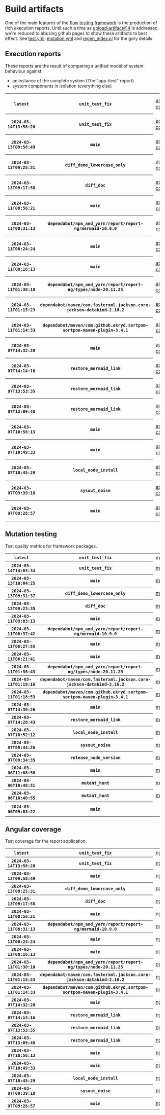 # Build artifacts

One of the main features of the [flow testing framework](https://github.com/Mastercard/flow) is the production of rich execution reports.
Until such a time as [upload-artifact#14](https://github.com/actions/upload-artifact/issues/14) is addressed, we're reduced to abusing github pages to show these artifacts to best effect.
See [test.yml](https://github.com/Mastercard/flow/blob/main/.github/workflows/test.yml), [mutation.yml](https://github.com/Mastercard/flow/blob/main/.github/workflows/mutation.yml) and [regen_index.pl](https://github.com/Mastercard/flow/blob/pages/regen_index.pl) for the gory details.

## Execution reports

These reports are the result of comparing a unified model of system behaviour against:
 * an instance of the complete system (The "app-itest" report)
 * system components in isolation (everything else)

<!-- start:execution -->
<table>
	<tbody>
		<tr> <th><code>latest</code></th>
			 <th><code>unit_test_fix</code></th>
			<td><a href="execution/latest/app-core/target/mctf/latest/index.html">app-core</a></td>
			<td><a href="execution/latest/app-histogram/target/mctf/latest/index.html">app-histogram</a></td>
			<td><a href="execution/latest/app-itest/target/mctf/latest/index.html">app-itest</a></td>
			<td><a href="execution/latest/app-queue/target/mctf/latest/index.html">app-queue</a></td>
			<td><a href="execution/latest/app-store/target/mctf/latest/index.html">app-store</a></td>
			<td><a href="execution/latest/app-ui/target/mctf/latest/index.html">app-ui</a></td>
			<td><a href="execution/latest/app-web-ui/target/mctf/latest/index.html">app-web-ui</a></td>
		</tr>
		<tr> <th><code>2024-03-14T13:58:20</code></th>
			 <th><code>unit_test_fix</code></th>
			<td><a href="execution/1710424700/app-core/target/mctf/latest/index.html">app-core</a></td>
			<td><a href="execution/1710424700/app-histogram/target/mctf/latest/index.html">app-histogram</a></td>
			<td><a href="execution/1710424700/app-itest/target/mctf/latest/index.html">app-itest</a></td>
			<td><a href="execution/1710424700/app-queue/target/mctf/latest/index.html">app-queue</a></td>
			<td><a href="execution/1710424700/app-store/target/mctf/latest/index.html">app-store</a></td>
			<td><a href="execution/1710424700/app-ui/target/mctf/latest/index.html">app-ui</a></td>
			<td><a href="execution/1710424700/app-web-ui/target/mctf/latest/index.html">app-web-ui</a></td>
		</tr>
		<tr> <th><code>2024-03-13T09:58:49</code></th>
			 <th><code>main</code></th>
			<td><a href="execution/1710323929/app-core/target/mctf/latest/index.html">app-core</a></td>
			<td><a href="execution/1710323929/app-histogram/target/mctf/latest/index.html">app-histogram</a></td>
			<td><a href="execution/1710323929/app-itest/target/mctf/latest/index.html">app-itest</a></td>
			<td><a href="execution/1710323929/app-queue/target/mctf/latest/index.html">app-queue</a></td>
			<td><a href="execution/1710323929/app-store/target/mctf/latest/index.html">app-store</a></td>
			<td><a href="execution/1710323929/app-ui/target/mctf/latest/index.html">app-ui</a></td>
			<td><a href="execution/1710323929/app-web-ui/target/mctf/latest/index.html">app-web-ui</a></td>
		</tr>
		<tr> <th><code>2024-03-13T09:25:31</code></th>
			 <th><code>diff_demo_lowercase_only</code></th>
			<td><a href="execution/1710321931/app-core/target/mctf/latest/index.html">app-core</a></td>
			<td><a href="execution/1710321931/app-histogram/target/mctf/latest/index.html">app-histogram</a></td>
			<td><a href="execution/1710321931/app-itest/target/mctf/latest/index.html">app-itest</a></td>
			<td><a href="execution/1710321931/app-queue/target/mctf/latest/index.html">app-queue</a></td>
			<td><a href="execution/1710321931/app-store/target/mctf/latest/index.html">app-store</a></td>
			<td><a href="execution/1710321931/app-ui/target/mctf/latest/index.html">app-ui</a></td>
			<td><a href="execution/1710321931/app-web-ui/target/mctf/latest/index.html">app-web-ui</a></td>
		</tr>
		<tr> <th><code>2024-03-13T09:17:58</code></th>
			 <th><code>diff_doc</code></th>
			<td><a href="execution/1710321478/app-core/target/mctf/latest/index.html">app-core</a></td>
			<td><a href="execution/1710321478/app-histogram/target/mctf/latest/index.html">app-histogram</a></td>
			<td><a href="execution/1710321478/app-itest/target/mctf/latest/index.html">app-itest</a></td>
			<td><a href="execution/1710321478/app-queue/target/mctf/latest/index.html">app-queue</a></td>
			<td><a href="execution/1710321478/app-store/target/mctf/latest/index.html">app-store</a></td>
			<td><a href="execution/1710321478/app-ui/target/mctf/latest/index.html">app-ui</a></td>
			<td><a href="execution/1710321478/app-web-ui/target/mctf/latest/index.html">app-web-ui</a></td>
		</tr>
		<tr> <th><code>2024-03-11T08:56:21</code></th>
			 <th><code>main</code></th>
			<td><a href="execution/1710147381/app-core/target/mctf/latest/index.html">app-core</a></td>
			<td><a href="execution/1710147381/app-histogram/target/mctf/latest/index.html">app-histogram</a></td>
			<td><a href="execution/1710147381/app-itest/target/mctf/latest/index.html">app-itest</a></td>
			<td><a href="execution/1710147381/app-queue/target/mctf/latest/index.html">app-queue</a></td>
			<td><a href="execution/1710147381/app-store/target/mctf/latest/index.html">app-store</a></td>
			<td><a href="execution/1710147381/app-ui/target/mctf/latest/index.html">app-ui</a></td>
			<td><a href="execution/1710147381/app-web-ui/target/mctf/latest/index.html">app-web-ui</a></td>
		</tr>
		<tr> <th><code>2024-03-11T08:31:13</code></th>
			 <th><code>dependabot/npm_and_yarn/report/report-ng/mermaid-10.9.0</code></th>
			<td><a href="execution/1710145873/app-core/target/mctf/latest/index.html">app-core</a></td>
			<td><a href="execution/1710145873/app-histogram/target/mctf/latest/index.html">app-histogram</a></td>
			<td><a href="execution/1710145873/app-itest/target/mctf/latest/index.html">app-itest</a></td>
			<td><a href="execution/1710145873/app-queue/target/mctf/latest/index.html">app-queue</a></td>
			<td><a href="execution/1710145873/app-store/target/mctf/latest/index.html">app-store</a></td>
			<td><a href="execution/1710145873/app-ui/target/mctf/latest/index.html">app-ui</a></td>
			<td><a href="execution/1710145873/app-web-ui/target/mctf/latest/index.html">app-web-ui</a></td>
		</tr>
		<tr> <th><code>2024-03-11T08:24:24</code></th>
			 <th><code>main</code></th>
			<td><a href="execution/1710145464/app-core/target/mctf/latest/index.html">app-core</a></td>
			<td><a href="execution/1710145464/app-histogram/target/mctf/latest/index.html">app-histogram</a></td>
			<td><a href="execution/1710145464/app-itest/target/mctf/latest/index.html">app-itest</a></td>
			<td><a href="execution/1710145464/app-queue/target/mctf/latest/index.html">app-queue</a></td>
			<td><a href="execution/1710145464/app-store/target/mctf/latest/index.html">app-store</a></td>
			<td><a href="execution/1710145464/app-ui/target/mctf/latest/index.html">app-ui</a></td>
			<td><a href="execution/1710145464/app-web-ui/target/mctf/latest/index.html">app-web-ui</a></td>
		</tr>
		<tr> <th><code>2024-03-11T08:16:13</code></th>
			 <th><code>main</code></th>
			<td><a href="execution/1710144973/app-core/target/mctf/latest/index.html">app-core</a></td>
			<td><a href="execution/1710144973/app-histogram/target/mctf/latest/index.html">app-histogram</a></td>
			<td><a href="execution/1710144973/app-itest/target/mctf/latest/index.html">app-itest</a></td>
			<td><a href="execution/1710144973/app-queue/target/mctf/latest/index.html">app-queue</a></td>
			<td><a href="execution/1710144973/app-store/target/mctf/latest/index.html">app-store</a></td>
			<td><a href="execution/1710144973/app-ui/target/mctf/latest/index.html">app-ui</a></td>
			<td><a href="execution/1710144973/app-web-ui/target/mctf/latest/index.html">app-web-ui</a></td>
		</tr>
		<tr> <th><code>2024-03-11T01:30:10</code></th>
			 <th><code>dependabot/npm_and_yarn/report/report-ng/types/node-20.11.25</code></th>
			<td><a href="execution/1710120610/app-core/target/mctf/latest/index.html">app-core</a></td>
			<td><a href="execution/1710120610/app-histogram/target/mctf/latest/index.html">app-histogram</a></td>
			<td><a href="execution/1710120610/app-itest/target/mctf/latest/index.html">app-itest</a></td>
			<td><a href="execution/1710120610/app-queue/target/mctf/latest/index.html">app-queue</a></td>
			<td><a href="execution/1710120610/app-store/target/mctf/latest/index.html">app-store</a></td>
			<td><a href="execution/1710120610/app-ui/target/mctf/latest/index.html">app-ui</a></td>
			<td><a href="execution/1710120610/app-web-ui/target/mctf/latest/index.html">app-web-ui</a></td>
		</tr>
		<tr> <th><code>2024-03-11T01:15:23</code></th>
			 <th><code>dependabot/maven/com.fasterxml.jackson.core-jackson-databind-2.16.2</code></th>
			<td><a href="execution/1710119723/app-core/target/mctf/latest/index.html">app-core</a></td>
			<td><a href="execution/1710119723/app-histogram/target/mctf/latest/index.html">app-histogram</a></td>
			<td><a href="execution/1710119723/app-itest/target/mctf/latest/index.html">app-itest</a></td>
			<td><a href="execution/1710119723/app-queue/target/mctf/latest/index.html">app-queue</a></td>
			<td><a href="execution/1710119723/app-store/target/mctf/latest/index.html">app-store</a></td>
			<td><a href="execution/1710119723/app-ui/target/mctf/latest/index.html">app-ui</a></td>
			<td><a href="execution/1710119723/app-web-ui/target/mctf/latest/index.html">app-web-ui</a></td>
		</tr>
		<tr> <th><code>2024-03-11T01:14:33</code></th>
			 <th><code>dependabot/maven/com.github.ekryd.sortpom-sortpom-maven-plugin-3.4.1</code></th>
			<td><a href="execution/1710119673/app-core/target/mctf/latest/index.html">app-core</a></td>
			<td><a href="execution/1710119673/app-histogram/target/mctf/latest/index.html">app-histogram</a></td>
			<td><a href="execution/1710119673/app-itest/target/mctf/latest/index.html">app-itest</a></td>
			<td><a href="execution/1710119673/app-queue/target/mctf/latest/index.html">app-queue</a></td>
			<td><a href="execution/1710119673/app-store/target/mctf/latest/index.html">app-store</a></td>
			<td><a href="execution/1710119673/app-ui/target/mctf/latest/index.html">app-ui</a></td>
			<td><a href="execution/1710119673/app-web-ui/target/mctf/latest/index.html">app-web-ui</a></td>
		</tr>
		<tr> <th><code>2024-03-07T14:32:20</code></th>
			 <th><code>main</code></th>
			<td><a href="execution/1709821940/app-core/target/mctf/latest/index.html">app-core</a></td>
			<td><a href="execution/1709821940/app-histogram/target/mctf/latest/index.html">app-histogram</a></td>
			<td><a href="execution/1709821940/app-itest/target/mctf/latest/index.html">app-itest</a></td>
			<td><a href="execution/1709821940/app-queue/target/mctf/latest/index.html">app-queue</a></td>
			<td><a href="execution/1709821940/app-store/target/mctf/latest/index.html">app-store</a></td>
			<td><a href="execution/1709821940/app-ui/target/mctf/latest/index.html">app-ui</a></td>
			<td><a href="execution/1709821940/app-web-ui/target/mctf/latest/index.html">app-web-ui</a></td>
		</tr>
		<tr> <th><code>2024-03-07T14:14:16</code></th>
			 <th><code>restore_mermaid_link</code></th>
			<td><a href="execution/1709820856/app-core/target/mctf/latest/index.html">app-core</a></td>
			<td><a href="execution/1709820856/app-histogram/target/mctf/latest/index.html">app-histogram</a></td>
			<td><a href="execution/1709820856/app-itest/target/mctf/latest/index.html">app-itest</a></td>
			<td><a href="execution/1709820856/app-queue/target/mctf/latest/index.html">app-queue</a></td>
			<td><a href="execution/1709820856/app-store/target/mctf/latest/index.html">app-store</a></td>
			<td><a href="execution/1709820856/app-ui/target/mctf/latest/index.html">app-ui</a></td>
			<td><a href="execution/1709820856/app-web-ui/target/mctf/latest/index.html">app-web-ui</a></td>
		</tr>
		<tr> <th><code>2024-03-07T13:53:35</code></th>
			 <th><code>restore_mermaid_link</code></th>
			<td><a href="execution/1709819615/app-core/target/mctf/latest/index.html">app-core</a></td>
			<td><a href="execution/1709819615/app-histogram/target/mctf/latest/index.html">app-histogram</a></td>
			<td><a href="execution/1709819615/app-itest/target/mctf/latest/index.html">app-itest</a></td>
			<td><a href="execution/1709819615/app-queue/target/mctf/latest/index.html">app-queue</a></td>
			<td><a href="execution/1709819615/app-store/target/mctf/latest/index.html">app-store</a></td>
			<td><a href="execution/1709819615/app-ui/target/mctf/latest/index.html">app-ui</a></td>
			<td><a href="execution/1709819615/app-web-ui/target/mctf/latest/index.html">app-web-ui</a></td>
		</tr>
		<tr> <th><code>2024-03-07T13:09:48</code></th>
			 <th><code>restore_mermaid_link</code></th>
			<td><a href="execution/1709816988/app-core/target/mctf/latest/index.html">app-core</a></td>
			<td><a href="execution/1709816988/app-histogram/target/mctf/latest/index.html">app-histogram</a></td>
			<td><a href="execution/1709816988/app-itest/target/mctf/latest/index.html">app-itest</a></td>
			<td><a href="execution/1709816988/app-queue/target/mctf/latest/index.html">app-queue</a></td>
			<td><a href="execution/1709816988/app-store/target/mctf/latest/index.html">app-store</a></td>
			<td><a href="execution/1709816988/app-ui/target/mctf/latest/index.html">app-ui</a></td>
			<td><a href="execution/1709816988/app-web-ui/target/mctf/latest/index.html">app-web-ui</a></td>
		</tr>
		<tr> <th><code>2024-03-07T10:56:13</code></th>
			 <th><code>main</code></th>
			<td><a href="execution/1709808973/app-core/target/mctf/latest/index.html">app-core</a></td>
			<td><a href="execution/1709808973/app-histogram/target/mctf/latest/index.html">app-histogram</a></td>
			<td><a href="execution/1709808973/app-itest/target/mctf/latest/index.html">app-itest</a></td>
			<td><a href="execution/1709808973/app-queue/target/mctf/latest/index.html">app-queue</a></td>
			<td><a href="execution/1709808973/app-store/target/mctf/latest/index.html">app-store</a></td>
			<td><a href="execution/1709808973/app-ui/target/mctf/latest/index.html">app-ui</a></td>
			<td><a href="execution/1709808973/app-web-ui/target/mctf/latest/index.html">app-web-ui</a></td>
		</tr>
		<tr> <th><code>2024-03-07T10:49:33</code></th>
			 <th><code>main</code></th>
			<td><a href="execution/1709808573/app-core/target/mctf/latest/index.html">app-core</a></td>
			<td><a href="execution/1709808573/app-histogram/target/mctf/latest/index.html">app-histogram</a></td>
			<td><a href="execution/1709808573/app-itest/target/mctf/latest/index.html">app-itest</a></td>
			<td><a href="execution/1709808573/app-queue/target/mctf/latest/index.html">app-queue</a></td>
			<td><a href="execution/1709808573/app-store/target/mctf/latest/index.html">app-store</a></td>
			<td><a href="execution/1709808573/app-ui/target/mctf/latest/index.html">app-ui</a></td>
			<td><a href="execution/1709808573/app-web-ui/target/mctf/latest/index.html">app-web-ui</a></td>
		</tr>
		<tr> <th><code>2024-03-07T10:45:29</code></th>
			 <th><code>local_node_install</code></th>
			<td><a href="execution/1709808329/app-core/target/mctf/latest/index.html">app-core</a></td>
			<td><a href="execution/1709808329/app-histogram/target/mctf/latest/index.html">app-histogram</a></td>
			<td><a href="execution/1709808329/app-itest/target/mctf/latest/index.html">app-itest</a></td>
			<td><a href="execution/1709808329/app-queue/target/mctf/latest/index.html">app-queue</a></td>
			<td><a href="execution/1709808329/app-store/target/mctf/latest/index.html">app-store</a></td>
			<td><a href="execution/1709808329/app-ui/target/mctf/latest/index.html">app-ui</a></td>
			<td><a href="execution/1709808329/app-web-ui/target/mctf/latest/index.html">app-web-ui</a></td>
		</tr>
		<tr> <th><code>2024-03-07T09:39:18</code></th>
			 <th><code>sysout_noise</code></th>
			<td><a href="execution/1709804358/app-core/target/mctf/latest/index.html">app-core</a></td>
			<td><a href="execution/1709804358/app-histogram/target/mctf/latest/index.html">app-histogram</a></td>
			<td><a href="execution/1709804358/app-itest/target/mctf/latest/index.html">app-itest</a></td>
			<td><a href="execution/1709804358/app-queue/target/mctf/latest/index.html">app-queue</a></td>
			<td><a href="execution/1709804358/app-store/target/mctf/latest/index.html">app-store</a></td>
			<td><a href="execution/1709804358/app-ui/target/mctf/latest/index.html">app-ui</a></td>
			<td><a href="execution/1709804358/app-web-ui/target/mctf/latest/index.html">app-web-ui</a></td>
		</tr>
		<tr> <th><code>2024-03-07T09:28:57</code></th>
			 <th><code>main</code></th>
			<td><a href="execution/1709803737/app-core/target/mctf/latest/index.html">app-core</a></td>
			<td><a href="execution/1709803737/app-histogram/target/mctf/latest/index.html">app-histogram</a></td>
			<td><a href="execution/1709803737/app-itest/target/mctf/latest/index.html">app-itest</a></td>
			<td><a href="execution/1709803737/app-queue/target/mctf/latest/index.html">app-queue</a></td>
			<td><a href="execution/1709803737/app-store/target/mctf/latest/index.html">app-store</a></td>
			<td><a href="execution/1709803737/app-ui/target/mctf/latest/index.html">app-ui</a></td>
			<td><a href="execution/1709803737/app-web-ui/target/mctf/latest/index.html">app-web-ui</a></td>
		</tr>
	</tbody>
</table>
<!-- end:execution -->

## Mutation testing

Test quality metrics for framework packages.

<!-- start:mutation -->
<table>
	<tbody>
		<tr> <th><code>latest</code></th>
			 <th><code>unit_test_fix</code></th>
			<td><a href="mutation/latest/mutation_report/index.html">mutation</a></td>
			<td></td>
			<td></td>
			<td></td>
			<td></td>
			<td></td>
			<td></td>
			<td></td>
			<td></td>
			<td></td>
			<td></td>
			<td></td>
			<td></td>
			<td></td>
			<td></td>
		</tr>
		<tr> <th><code>2024-03-14T14:03:34</code></th>
			 <th><code>unit_test_fix</code></th>
			<td><a href="mutation/1710425014/mutation_report/index.html">mutation</a></td>
			<td></td>
			<td></td>
			<td></td>
			<td></td>
			<td></td>
			<td></td>
			<td></td>
			<td></td>
			<td></td>
			<td></td>
			<td></td>
			<td></td>
			<td></td>
			<td></td>
		</tr>
		<tr> <th><code>2024-03-13T10:04:25</code></th>
			 <th><code>main</code></th>
			<td><a href="mutation/1710324265/mutation_report/index.html">mutation</a></td>
			<td></td>
			<td></td>
			<td></td>
			<td></td>
			<td></td>
			<td></td>
			<td></td>
			<td></td>
			<td></td>
			<td></td>
			<td></td>
			<td></td>
			<td></td>
			<td></td>
		</tr>
		<tr> <th><code>2024-03-13T09:31:37</code></th>
			 <th><code>diff_demo_lowercase_only</code></th>
			<td><a href="mutation/1710322297/mutation_report/index.html">mutation</a></td>
			<td></td>
			<td></td>
			<td></td>
			<td></td>
			<td></td>
			<td></td>
			<td></td>
			<td></td>
			<td></td>
			<td></td>
			<td></td>
			<td></td>
			<td></td>
			<td></td>
		</tr>
		<tr> <th><code>2024-03-13T09:23:35</code></th>
			 <th><code>diff_doc</code></th>
			<td><a href="mutation/1710321815/mutation_report/index.html">mutation</a></td>
			<td></td>
			<td></td>
			<td></td>
			<td></td>
			<td></td>
			<td></td>
			<td></td>
			<td></td>
			<td></td>
			<td></td>
			<td></td>
			<td></td>
			<td></td>
			<td></td>
		</tr>
		<tr> <th><code>2024-03-11T09:03:13</code></th>
			 <th><code>main</code></th>
			<td><a href="mutation/1710147793/mutation_report/index.html">mutation</a></td>
			<td></td>
			<td></td>
			<td></td>
			<td></td>
			<td></td>
			<td></td>
			<td></td>
			<td></td>
			<td></td>
			<td></td>
			<td></td>
			<td></td>
			<td></td>
			<td></td>
		</tr>
		<tr> <th><code>2024-03-11T08:37:42</code></th>
			 <th><code>dependabot/npm_and_yarn/report/report-ng/mermaid-10.9.0</code></th>
			<td><a href="mutation/1710146262/mutation_report/index.html">mutation</a></td>
			<td></td>
			<td></td>
			<td></td>
			<td></td>
			<td></td>
			<td></td>
			<td></td>
			<td></td>
			<td></td>
			<td></td>
			<td></td>
			<td></td>
			<td></td>
			<td></td>
		</tr>
		<tr> <th><code>2024-03-11T08:27:55</code></th>
			 <th><code>main</code></th>
			<td><a href="mutation/1710145675/mutation_report/index.html">mutation</a></td>
			<td></td>
			<td></td>
			<td></td>
			<td></td>
			<td></td>
			<td></td>
			<td></td>
			<td></td>
			<td></td>
			<td></td>
			<td></td>
			<td></td>
			<td></td>
			<td></td>
		</tr>
		<tr> <th><code>2024-03-11T08:21:41</code></th>
			 <th><code>main</code></th>
			<td><a href="mutation/1710145301/mutation_report/index.html">mutation</a></td>
			<td></td>
			<td></td>
			<td></td>
			<td></td>
			<td></td>
			<td></td>
			<td></td>
			<td></td>
			<td></td>
			<td></td>
			<td></td>
			<td></td>
			<td></td>
			<td></td>
		</tr>
		<tr> <th><code>2024-03-11T01:36:43</code></th>
			 <th><code>dependabot/npm_and_yarn/report/report-ng/types/node-20.11.25</code></th>
			<td><a href="mutation/1710121003/mutation_report/index.html">mutation</a></td>
			<td></td>
			<td></td>
			<td></td>
			<td></td>
			<td></td>
			<td></td>
			<td></td>
			<td></td>
			<td></td>
			<td></td>
			<td></td>
			<td></td>
			<td></td>
			<td></td>
		</tr>
		<tr> <th><code>2024-03-11T01:19:16</code></th>
			 <th><code>dependabot/maven/com.fasterxml.jackson.core-jackson-databind-2.16.2</code></th>
			<td><a href="mutation/1710119956/mutation_report/index.html">mutation</a></td>
			<td></td>
			<td></td>
			<td></td>
			<td></td>
			<td></td>
			<td></td>
			<td></td>
			<td></td>
			<td></td>
			<td></td>
			<td></td>
			<td></td>
			<td></td>
			<td></td>
		</tr>
		<tr> <th><code>2024-03-11T01:18:53</code></th>
			 <th><code>dependabot/maven/com.github.ekryd.sortpom-sortpom-maven-plugin-3.4.1</code></th>
			<td><a href="mutation/1710119933/mutation_report/index.html">mutation</a></td>
			<td></td>
			<td></td>
			<td></td>
			<td></td>
			<td></td>
			<td></td>
			<td></td>
			<td></td>
			<td></td>
			<td></td>
			<td></td>
			<td></td>
			<td></td>
			<td></td>
		</tr>
		<tr> <th><code>2024-03-07T14:36:26</code></th>
			 <th><code>main</code></th>
			<td><a href="mutation/1709822186/mutation_report/index.html">mutation</a></td>
			<td></td>
			<td></td>
			<td></td>
			<td></td>
			<td></td>
			<td></td>
			<td></td>
			<td></td>
			<td></td>
			<td></td>
			<td></td>
			<td></td>
			<td></td>
			<td></td>
		</tr>
		<tr> <th><code>2024-03-07T14:20:43</code></th>
			 <th><code>restore_mermaid_link</code></th>
			<td><a href="mutation/1709821243/mutation_report/index.html">mutation</a></td>
			<td></td>
			<td></td>
			<td></td>
			<td></td>
			<td></td>
			<td></td>
			<td></td>
			<td></td>
			<td></td>
			<td></td>
			<td></td>
			<td></td>
			<td></td>
			<td></td>
		</tr>
		<tr> <th><code>2024-03-07T10:52:12</code></th>
			 <th><code>local_node_install</code></th>
			<td><a href="mutation/1709808732/mutation_report/index.html">mutation</a></td>
			<td></td>
			<td></td>
			<td></td>
			<td></td>
			<td></td>
			<td></td>
			<td></td>
			<td></td>
			<td></td>
			<td></td>
			<td></td>
			<td></td>
			<td></td>
			<td></td>
		</tr>
		<tr> <th><code>2024-03-07T09:44:26</code></th>
			 <th><code>sysout_noise</code></th>
			<td><a href="mutation/1709804666/mutation_report/index.html">mutation</a></td>
			<td></td>
			<td></td>
			<td></td>
			<td></td>
			<td></td>
			<td></td>
			<td></td>
			<td></td>
			<td></td>
			<td></td>
			<td></td>
			<td></td>
			<td></td>
			<td></td>
		</tr>
		<tr> <th><code>2024-03-07T09:34:35</code></th>
			 <th><code>release_node_version</code></th>
			<td><a href="mutation/1709804075/mutation_report/index.html">mutation</a></td>
			<td></td>
			<td></td>
			<td></td>
			<td></td>
			<td></td>
			<td></td>
			<td></td>
			<td></td>
			<td></td>
			<td></td>
			<td></td>
			<td></td>
			<td></td>
			<td></td>
		</tr>
		<tr> <th><code>2024-03-06T11:08:56</code></th>
			 <th><code>main</code></th>
			<td><a href="mutation/1709723336/mutation_report/index.html">mutation</a></td>
			<td></td>
			<td></td>
			<td></td>
			<td></td>
			<td></td>
			<td></td>
			<td></td>
			<td></td>
			<td></td>
			<td></td>
			<td></td>
			<td></td>
			<td></td>
			<td></td>
		</tr>
		<tr> <th><code>2024-03-06T10:48:51</code></th>
			 <th><code>mutant_hunt</code></th>
			<td><a href="mutation/1709722131/mutation_report/index.html">mutation</a></td>
			<td></td>
			<td></td>
			<td></td>
			<td></td>
			<td></td>
			<td></td>
			<td></td>
			<td></td>
			<td></td>
			<td></td>
			<td></td>
			<td></td>
			<td></td>
			<td></td>
		</tr>
		<tr> <th><code>2024-03-06T10:40:55</code></th>
			 <th><code>mutant_hunt</code></th>
			<td><a href="mutation/1709721655/mutation_report/index.html">mutation</a></td>
			<td></td>
			<td></td>
			<td></td>
			<td></td>
			<td></td>
			<td></td>
			<td></td>
			<td></td>
			<td></td>
			<td></td>
			<td></td>
			<td></td>
			<td></td>
			<td></td>
		</tr>
		<tr> <th><code>2024-03-06T09:03:22</code></th>
			 <th><code>main</code></th>
			<td></td>
			<td><a href="mutation/1709715802/mutation_report/index.html">mutation_report</a></td>
			<td><a href="mutation/1709715802/project_mutation_reports/api/target/pit-reports/index.html">project_mutation_reports/api/target/pit-reports</a></td>
			<td><a href="mutation/1709715802/project_mutation_reports/builder/target/pit-reports/index.html">project_mutation_reports/builder/target/pit-reports</a></td>
			<td><a href="mutation/1709715802/project_mutation_reports/message/message-core/target/pit-reports/index.html">project_mutation_reports/message/message-core/target/pit-reports</a></td>
			<td><a href="mutation/1709715802/project_mutation_reports/message/message-http/target/pit-reports/index.html">project_mutation_reports/message/message-http/target/pit-reports</a></td>
			<td><a href="mutation/1709715802/project_mutation_reports/message/message-json/target/pit-reports/index.html">project_mutation_reports/message/message-json/target/pit-reports</a></td>
			<td><a href="mutation/1709715802/project_mutation_reports/message/message-sql/target/pit-reports/index.html">project_mutation_reports/message/message-sql/target/pit-reports</a></td>
			<td><a href="mutation/1709715802/project_mutation_reports/message/message-text/target/pit-reports/index.html">project_mutation_reports/message/message-text/target/pit-reports</a></td>
			<td><a href="mutation/1709715802/project_mutation_reports/message/message-web/target/pit-reports/index.html">project_mutation_reports/message/message-web/target/pit-reports</a></td>
			<td><a href="mutation/1709715802/project_mutation_reports/message/message-xml/target/pit-reports/index.html">project_mutation_reports/message/message-xml/target/pit-reports</a></td>
			<td><a href="mutation/1709715802/project_mutation_reports/model/target/pit-reports/index.html">project_mutation_reports/model/target/pit-reports</a></td>
			<td><a href="mutation/1709715802/project_mutation_reports/report/report-core/target/pit-reports/index.html">project_mutation_reports/report/report-core/target/pit-reports</a></td>
			<td><a href="mutation/1709715802/project_mutation_reports/validation/validation-core/target/pit-reports/index.html">project_mutation_reports/validation/validation-core/target/pit-reports</a></td>
			<td><a href="mutation/1709715802/project_mutation_reports/validation/validation-junit5/target/pit-reports/index.html">project_mutation_reports/validation/validation-junit5/target/pit-reports</a></td>
		</tr>
	</tbody>
</table>
<!-- end:mutation -->

## Angular coverage

Test coverage for the report application.

<!-- start:ng_coverage -->
<table>
	<tbody>
		<tr> <th><code>latest</code></th>
			 <th><code>unit_test_fix</code></th>
			<td><a href="ng_coverage/latest/report/index.html">ng_coverage</a></td>
		</tr>
		<tr> <th><code>2024-03-14T13:58:20</code></th>
			 <th><code>unit_test_fix</code></th>
			<td><a href="ng_coverage/1710424700/report/index.html">ng_coverage</a></td>
		</tr>
		<tr> <th><code>2024-03-13T09:58:49</code></th>
			 <th><code>main</code></th>
			<td><a href="ng_coverage/1710323929/report/index.html">ng_coverage</a></td>
		</tr>
		<tr> <th><code>2024-03-13T09:25:31</code></th>
			 <th><code>diff_demo_lowercase_only</code></th>
			<td><a href="ng_coverage/1710321931/report/index.html">ng_coverage</a></td>
		</tr>
		<tr> <th><code>2024-03-13T09:17:58</code></th>
			 <th><code>diff_doc</code></th>
			<td><a href="ng_coverage/1710321478/report/index.html">ng_coverage</a></td>
		</tr>
		<tr> <th><code>2024-03-11T08:56:21</code></th>
			 <th><code>main</code></th>
			<td><a href="ng_coverage/1710147381/report/index.html">ng_coverage</a></td>
		</tr>
		<tr> <th><code>2024-03-11T08:31:13</code></th>
			 <th><code>dependabot/npm_and_yarn/report/report-ng/mermaid-10.9.0</code></th>
			<td><a href="ng_coverage/1710145873/report/index.html">ng_coverage</a></td>
		</tr>
		<tr> <th><code>2024-03-11T08:24:24</code></th>
			 <th><code>main</code></th>
			<td><a href="ng_coverage/1710145464/report/index.html">ng_coverage</a></td>
		</tr>
		<tr> <th><code>2024-03-11T08:16:13</code></th>
			 <th><code>main</code></th>
			<td><a href="ng_coverage/1710144973/report/index.html">ng_coverage</a></td>
		</tr>
		<tr> <th><code>2024-03-11T01:30:10</code></th>
			 <th><code>dependabot/npm_and_yarn/report/report-ng/types/node-20.11.25</code></th>
			<td><a href="ng_coverage/1710120610/report/index.html">ng_coverage</a></td>
		</tr>
		<tr> <th><code>2024-03-11T01:15:23</code></th>
			 <th><code>dependabot/maven/com.fasterxml.jackson.core-jackson-databind-2.16.2</code></th>
			<td><a href="ng_coverage/1710119723/report/index.html">ng_coverage</a></td>
		</tr>
		<tr> <th><code>2024-03-11T01:14:33</code></th>
			 <th><code>dependabot/maven/com.github.ekryd.sortpom-sortpom-maven-plugin-3.4.1</code></th>
			<td><a href="ng_coverage/1710119673/report/index.html">ng_coverage</a></td>
		</tr>
		<tr> <th><code>2024-03-07T14:32:20</code></th>
			 <th><code>main</code></th>
			<td><a href="ng_coverage/1709821940/report/index.html">ng_coverage</a></td>
		</tr>
		<tr> <th><code>2024-03-07T14:14:16</code></th>
			 <th><code>restore_mermaid_link</code></th>
			<td><a href="ng_coverage/1709820856/report/index.html">ng_coverage</a></td>
		</tr>
		<tr> <th><code>2024-03-07T13:53:35</code></th>
			 <th><code>restore_mermaid_link</code></th>
			<td><a href="ng_coverage/1709819615/report/index.html">ng_coverage</a></td>
		</tr>
		<tr> <th><code>2024-03-07T13:09:48</code></th>
			 <th><code>restore_mermaid_link</code></th>
			<td><a href="ng_coverage/1709816988/report/index.html">ng_coverage</a></td>
		</tr>
		<tr> <th><code>2024-03-07T10:56:13</code></th>
			 <th><code>main</code></th>
			<td><a href="ng_coverage/1709808973/report/index.html">ng_coverage</a></td>
		</tr>
		<tr> <th><code>2024-03-07T10:49:33</code></th>
			 <th><code>main</code></th>
			<td><a href="ng_coverage/1709808573/report/index.html">ng_coverage</a></td>
		</tr>
		<tr> <th><code>2024-03-07T10:45:29</code></th>
			 <th><code>local_node_install</code></th>
			<td><a href="ng_coverage/1709808329/report/index.html">ng_coverage</a></td>
		</tr>
		<tr> <th><code>2024-03-07T09:39:18</code></th>
			 <th><code>sysout_noise</code></th>
			<td><a href="ng_coverage/1709804358/report/index.html">ng_coverage</a></td>
		</tr>
		<tr> <th><code>2024-03-07T09:28:57</code></th>
			 <th><code>main</code></th>
			<td><a href="ng_coverage/1709803737/report/index.html">ng_coverage</a></td>
		</tr>
	</tbody>
</table>
<!-- end:ng_coverage -->